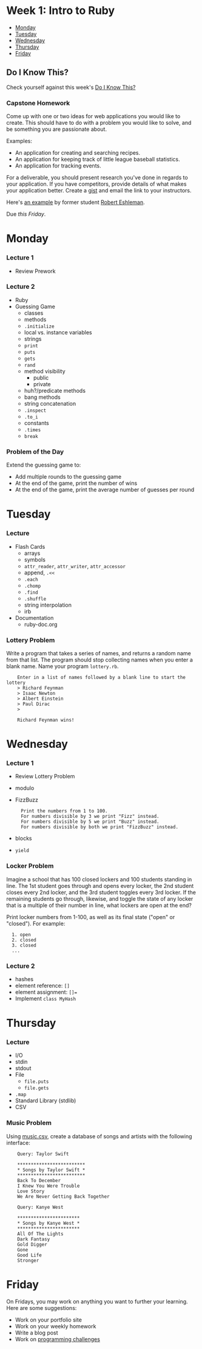 # Week 1: Intro to Ruby

* [Monday](#monday)
* [Tuesday](#tuesday)
* [Wednesday](#wednesday)
* [Thursday](#thursday)
* [Friday](#friday)

## Do I Know This?

Check yourself against this week's [Do I Know This?]

[Do I Know This?]: do_i_know_this/week_01.md

### Capstone Homework

Come up with one or two ideas for web applications you would like to create.
This should have to do with a problem you would like to solve, and be something
you are passionate about.

Examples:

  * An application for creating and searching recipes.
  * An application for keeping track of little league baseball statistics.
  * An application for tracking events.

For a deliverable, you should present research you've done in regards to your
application. If you have competitors, provide details of what makes your
application better. Create a [gist] and email the link to your instructors.

[gist]: https://gist.github.com/

Here's [an example] by former student [Robert Eshleman].

[an example]: resources/homework_1_example.md
[Robert Eshleman]: https://github.com/reshleman

Due *this Friday*.

# Monday

### Lecture 1

* Review Prework

### Lecture 2

* Ruby
* Guessing Game
  - classes
  - methods
  - `.initialize`
  - local vs. instance variables
  - strings
  - `print`
  - `puts`
  - `gets`
  - `rand`
  - method visibility
    + public
    + private
  - huh?/predicate methods
  - bang methods
  - string concatenation
  - `.inspect`
  - `.to_i`
  - constants
  - `.times`
  - `break`

### Problem of the Day

Extend the guessing game to:

* Add multiple rounds to the guessing game
* At the end of the game, print the number of wins
* At the end of the game, print the average number of guesses per round

# Tuesday

### Lecture

* Flash Cards
  - arrays
  - symbols
  - `attr_reader`, `attr_writer`, `attr_accessor`
  - append, `.<<`
  - `.each`
  - `.chomp`
  - `.find`
  - `.shuffle`
  - string interpolation
  - irb
* Documentation
  - ruby-doc.org

### Lottery Problem

Write a program that takes a series of names, and returns a random name from
that list. The program should stop collecting names when you enter a blank name.
Name your program `lottery.rb`.

        Enter in a list of names followed by a blank line to start the lottery
        > Richard Feynman
        > Isaac Newton
        > Albert Einstein
        > Paul Dirac
        >

        Richard Feynman wins!

# Wednesday

### Lecture 1

* Review Lottery Problem
* modulo
* FizzBuzz

        Print the numbers from 1 to 100.
        For numbers divisible by 3 we print "Fizz" instead.
        For numbers divisible by 5 we print "Buzz" instead.
        For numbers divisible by both we print "FizzBuzz" instead.

* blocks
* `yield`

### Locker Problem

Imagine a school that has 100 closed lockers and 100 students standing in line.
The 1st student goes through and opens every locker, the 2nd student closes
every 2nd locker, and the 3rd student toggles every 3rd locker. If the remaining
students go through, likewise, and toggle the state of any locker that is a
multiple of their number in line, what lockers are open at the end?

Print locker numbers from 1-100, as well as its final state ("open" or
"closed"). For example:

      1. open
      2. closed
      3. closed
      ...

### Lecture 2

* hashes
* element reference: `[]`
* element assignment: `[]=`
* Implement `class MyHash`

# Thursday

### Lecture

* I/O
* stdin
* stdout
* File
  - `file.puts`
  - `file.gets`
* `.map`
* Standard Library (stdlib)
* CSV

### Music Problem

Using [music.csv](resources/music.csv), create a database of songs and artists
with the following interface:

        Query: Taylor Swift

        *************************
        * Songs by Taylor Swift *
        *************************
        Back To December
        I Knew You Were Trouble
        Love Story
        We Are Never Getting Back Together

        Query: Kanye West

        ***********************
        * Songs by Kanye West *
        ***********************
        All Of The Lights
        Dark Fantasy
        Gold Digger
        Gone
        Good Life
        Stronger

# Friday

On Fridays, you may work on anything you want to further your learning. Here are
some suggestions:

* Work on your portfolio site
* Work on your weekly homework
* Write a blog post
* Work on [programming challenges](programming_challenges.md)
